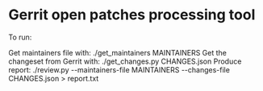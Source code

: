 # Gerrit open patches processing tool

To run:

Get maintainers file with: ./get_maintainers MAINTAINERS
Get the changeset from Gerrit with: ./get_changes.py CHANGES.json
Produce report: ./review.py --maintainers-file MAINTAINERS --changes-file CHANGES.json > report.txt
